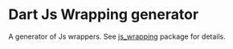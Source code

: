 # Dart Js Wrapping generator

A generator of Js wrappers. See [js_wrapping](https://pub.dartlang.org/packages/js_wrapping) package for details.

